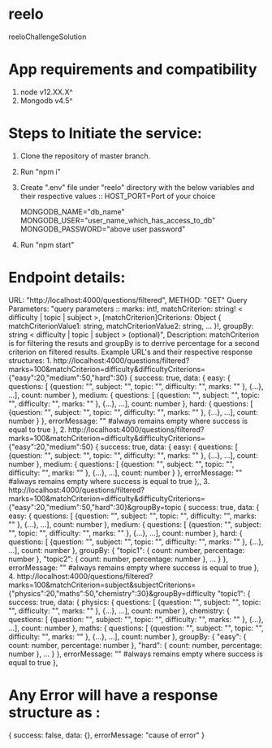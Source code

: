 # reelo
reeloChallengeSolution

# App requirements and compatibility
1. node v12.XX.X^
2. Mongodb v4.5^

# Steps to Initiate the service:
1. Clone the repository of master branch.
2. Run "npm i"
3. Create ".env" file under "reelo" directory with the below variables and their respective values ::
    HOST_PORT=Port of your choice

    MONGODB_NAME="db_name"
    MONGODB_USER="user_name_which_has_access_to_db"
    MONGODB_PASSWORD="above user password"
4. Run "npm start"

# Endpoint details:
   URL: "http://localhost:4000/questions/filtered",
   METHOD: "GET"
   Query Parameters: "query parameters :: marks: int!, matchCriterion: string! < difficulty | topic | subject >, [matchCriterion]Criterions: Object { matchCriterionValue1: string, matchCriterionValue2: string,    ... }!, groupBy: string < difficulty | topic | subject > (optional)",
   Description: matchCriterion is for filtering the resuts and groupBy is to derrive percentage for a second criterion on filtered results.
   Example URL's and their respective response structures:
    1. http://localhost:4000/questions/filtered?marks=100&matchCriterion=difficulty&difficultyCriterions={"easy":20,"medium":50,"hard":30} {
        success: true,
        data: {
            easy: {
                questions: [ {question: "", subject: "", topic: "", difficulty: "", marks: "" }, {...}, ...],
                count: number
            },
            medium: {
                questions: [ {question: "", subject: "", topic: "", difficulty: "", marks: "" }, {...}, ...],
                count: number
            },
            hard: {
                questions: [ {question: "", subject: "", topic: "", difficulty: "", marks: "" }, {...}, ...],
                count: number
            }
        },
        errorMessage: "" #always remains empty where success is equal to true
    },
    2. http://localhost:4000/questions/filtered?marks=100&matchCriterion=difficulty&difficultyCriterions={"easy":20,"medium":50} {
        success: true,
        data: {
            easy: {
                questions: [ {question: "", subject: "", topic: "", difficulty: "", marks: "" }, {...}, ...],
                count: number
            },
            medium: {
                questions: [ {question: "", subject: "", topic: "", difficulty: "", marks: "" }, {...}, ...],
                count: number
            }
        },
        errorMessage: "" #always remains empty where success is equal to true
    },,
    3. http://localhost:4000/questions/filtered?marks=100&matchCriterion=difficulty&difficultyCriterions={"easy":20,"medium":50,"hard":30}&groupBy=topic {
        success: true,
        data: {
            easy: {
                questions: [ {question: "", subject: "", topic: "", difficulty: "", marks: "" }, {...}, ...],
                count: number
            },
            medium: {
                questions: [ {question: "", subject: "", topic: "", difficulty: "", marks: "" }, {...}, ...],
                count: number
            },
            hard: {
                questions: [ {question: "", subject: "", topic: "", difficulty: "", marks: "" }, {...}, ...],
                count: number
            },
            groupBy: {
                "topic1": {
                    count: number,
                    percentage: number
                },
                "topic2": {
                    count: number,
                    percentage: number
                },
                ...
            }
        },
        errorMessage: "" #always remains empty where success is equal to true
    },
    4. http://localhost:4000/questions/filtered?marks=100&matchCriterion=subject&subjectCriterions={"physics":20,"maths":50,"chemistry":30}&groupBy=difficulty "topic1": {
        success: true,
        data: {
            physics: {
                questions: [ {question: "", subject: "", topic: "", difficulty: "", marks: "" }, {...}, ...],
                count: number
            },
            chemistry: {
                questions: [ {question: "", subject: "", topic: "", difficulty: "", marks: "" }, {...}, ...],
                count: number
            },
            maths: {
                questions: [ {question: "", subject: "", topic: "", difficulty: "", marks: "" }, {...}, ...],
                count: number
            },
            groupBy: {
                "easy": {
                    count: number,
                    percentage: number
                },
                "hard": {
                    count: number,
                    percentage: number
                },
                ...
            }
        },
        errorMessage: "" #always remains empty where success is equal to true
    },

# Any Error will have a response structure as : 
{
    success: false,
    data: {},
    errorMessage: "cause of error"
}